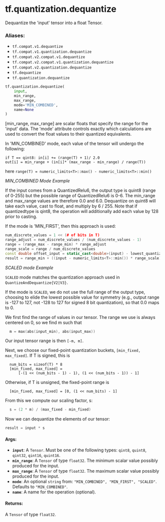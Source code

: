 <div itemscope itemtype="http://developers.google.com/ReferenceObject">
<meta itemprop="name" content="tf.quantization.dequantize" />
<meta itemprop="path" content="Stable" />
</div>

# tf.quantization.dequantize

Dequantize the 'input' tensor into a float Tensor.

### Aliases:

* `tf.compat.v1.dequantize`
* `tf.compat.v1.quantization.dequantize`
* `tf.compat.v2.compat.v1.dequantize`
* `tf.compat.v2.compat.v1.quantization.dequantize`
* `tf.compat.v2.quantization.dequantize`
* `tf.dequantize`
* `tf.quantization.dequantize`

``` python
tf.quantization.dequantize(
    input,
    min_range,
    max_range,
    mode='MIN_COMBINED',
    name=None
)
```

<!-- Placeholder for "Used in" -->

[min_range, max_range] are scalar floats that specify the range for
the 'input' data. The 'mode' attribute controls exactly which calculations are
used to convert the float values to their quantized equivalents.

In 'MIN_COMBINED' mode, each value of the tensor will undergo the following:

```
if T == qint8: in[i] += (range(T) + 1)/ 2.0
out[i] = min_range + (in[i]* (max_range - min_range) / range(T))
```
here `range(T) = numeric_limits<T>::max() - numeric_limits<T>::min()`

*MIN_COMBINED Mode Example*

If the input comes from a QuantizedRelu6, the output type is
quint8 (range of 0-255) but the possible range of QuantizedRelu6 is
0-6.  The min_range and max_range values are therefore 0.0 and 6.0.
Dequantize on quint8 will take each value, cast to float, and multiply
by 6 / 255.
Note that if quantizedtype is qint8, the operation will additionally add
each value by 128 prior to casting.

If the mode is 'MIN_FIRST', then this approach is used:

```c++
num_discrete_values = 1 << (# of bits in T)
range_adjust = num_discrete_values / (num_discrete_values - 1)
range = (range_max - range_min) * range_adjust
range_scale = range / num_discrete_values
const double offset_input = static_cast<double>(input) - lowest_quantized;
result = range_min + ((input - numeric_limits<T>::min()) * range_scale)
```

*SCALED mode Example*

`SCALED` mode matches the quantization approach used in
`QuantizeAndDequantize{V2|V3}`.

If the mode is `SCALED`, we do not use the full range of the output type,
choosing to elide the lowest possible value for symmetry (e.g., output range is
-127 to 127, not -128 to 127 for signed 8 bit quantization), so that 0.0 maps to
0.

We first find the range of values in our tensor. The
range we use is always centered on 0, so we find m such that
```c++
  m = max(abs(input_min), abs(input_max))
```

Our input tensor range is then `[-m, m]`.

Next, we choose our fixed-point quantization buckets, `[min_fixed, max_fixed]`.
If T is signed, this is
```
  num_bits = sizeof(T) * 8
  [min_fixed, max_fixed] =
      [-(1 << (num_bits - 1) - 1), (1 << (num_bits - 1)) - 1]
```

Otherwise, if T is unsigned, the fixed-point range is
```
  [min_fixed, max_fixed] = [0, (1 << num_bits) - 1]
```

From this we compute our scaling factor, s:
```c++
  s = (2 * m) / (max_fixed - min_fixed)
```

Now we can dequantize the elements of our tensor:
```c++
result = input * s
```

#### Args:


* <b>`input`</b>: A `Tensor`. Must be one of the following types: `qint8`, `quint8`, `qint32`, `qint16`, `quint16`.
* <b>`min_range`</b>: A `Tensor` of type `float32`.
  The minimum scalar value possibly produced for the input.
* <b>`max_range`</b>: A `Tensor` of type `float32`.
  The maximum scalar value possibly produced for the input.
* <b>`mode`</b>: An optional `string` from: `"MIN_COMBINED", "MIN_FIRST", "SCALED"`. Defaults to `"MIN_COMBINED"`.
* <b>`name`</b>: A name for the operation (optional).


#### Returns:

A `Tensor` of type `float32`.
